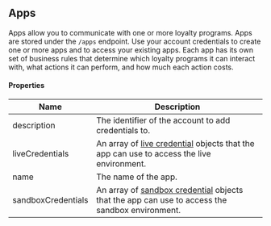 ## Apps

Apps allow you to communicate with one or more loyalty programs. Apps are stored under the `/apps` endpoint. Use your account credentials to create one or more apps and to access your existing apps. Each app has its own set of business rules that determine which loyalty programs it can interact with, what actions it can perform, and how much each action costs.

#### Properties

<table>
    <thead>
        <tr>
            <th>Name</th>
            <th>Description</th>
        </tr>
    </thead>
    <tbody>
        <tr>
            <td>description</td>
            <td>The identifier of the account to add credentials to.</td>
        </tr>
        <tr>
            <td>liveCredentials</td>
            <td>An array of <a href="#live-credentials">live credential</a> objects that the app can use to access the live environment.</td>
        </tr>
        <tr>
            <td>name</td>
            <td>The name of the app.</td>
        </tr>
        <tr>
            <td>sandboxCredentials</td>
            <td>An array of <a href="#sandbox-credentials">sandbox credential</a> objects that the app can use to access the sandbox environment.</td>
        </tr>
    </tbody>
</table>












